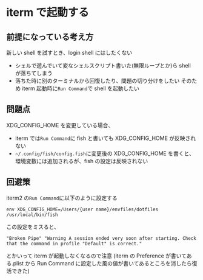 # iterm で起動する

## 前提になっている考え方

新しい shell を試すとき、login shell にはしたくない

- シェルで遊んでいて変なシェルスクリプト書いた(無限ループとか)ら shell が落ちてしまう
- 落ちた時に別のターミナルから回復したり、問題の切り分けをしたい
  そのため iterm 起動時に`Run Command`で shell を起動したい

## 問題点

XDG_CONFIG_HOME を変更している場合、

- iterm では`Run Command`に fish と書いても XDG_CONFIG_HOME が反映されない
- `~/.config/fish/config.fish`に変更後の XDG_CONFIG_HOME を書くと、環境変数には追加されるが、fish の設定は反映されない

## 回避策

iterm2 の`Run Command`に以下のように設定する

```
env XDG_CONFIG_HOME=/Users/{user name}/envfiles/dotfiles /usr/local/bin/fish
```

この設定をミスると、

```
"Broken Pipe" "Warning A session ended very soon after starting. Check that the command in profile "Default" is correct."
```

とかいって iterm が起動しなくなるので注意
(iterm の Preference が書いてある.plist から Run Command に設定した風の値が書いてあるところを消したら復活できた)
